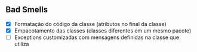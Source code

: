## Bad Smells
- [x] Formatação do código da classe (atributos no final da classe)
- [x] Empacotamento das classes (classes diferentes em um mesmo pacote)
- [ ] Exceptions customizadas com mensagens definidas na classe que utiliza